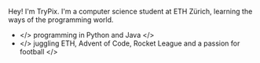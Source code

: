 Hey! I'm TryPix. I'm a computer science student at ETH Zürich, learning the ways of the programming world. 

- </> programming in Python and Java </> 
- </> juggling ETH, Advent of Code, Rocket League and a passion for football </> 


<!--START_SECTION:waka-->

<!--END_SECTION:waka-->
